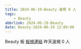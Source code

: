 ```yaml
---
title: 2024-06-19-Beauty 違規 0 人
tags:
    - Beauty
abbrlink: 2024-06-19-Beauty
date: Beauty-2024-06-19 12:00:00
---
```

Beauty 板 [板規連結](https://www.ptt.cc/bbs/Beauty/M.1630069980.A.84B.html)
昨天違規 0 人
